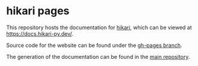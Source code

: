 # hikari pages

This repository hosts the documentation for [hikari](https://github.com/hikari-py/hikari), which can be viewed at
https://docs.hikari-py.dev/.

Source code for the website can be found under the
[gh-pages branch](https://github.com/hikari-py/hikari-docs/tree/gh-pages).

The generation of the documentation can be found in the
[main repository](https://github.com/hikari-py/hikari/tree/master/docs).
